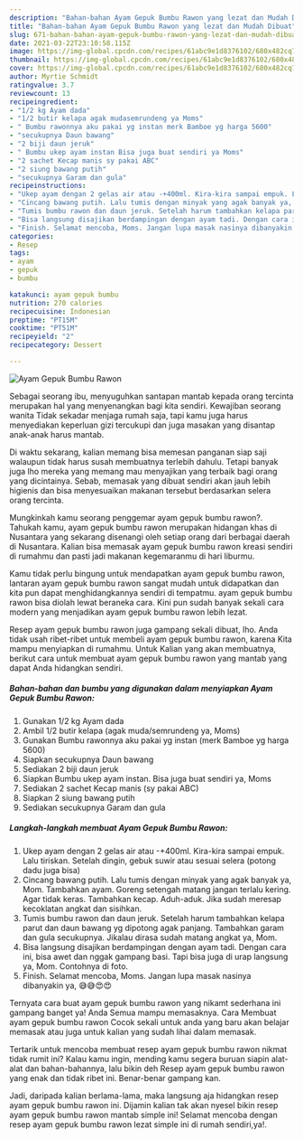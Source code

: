 ```yaml
---
description: "Bahan-bahan Ayam Gepuk Bumbu Rawon yang lezat dan Mudah Dibuat"
title: "Bahan-bahan Ayam Gepuk Bumbu Rawon yang lezat dan Mudah Dibuat"
slug: 671-bahan-bahan-ayam-gepuk-bumbu-rawon-yang-lezat-dan-mudah-dibuat
date: 2021-03-22T23:10:58.115Z
image: https://img-global.cpcdn.com/recipes/61abc9e1d8376102/680x482cq70/ayam-gepuk-bumbu-rawon-foto-resep-utama.jpg
thumbnail: https://img-global.cpcdn.com/recipes/61abc9e1d8376102/680x482cq70/ayam-gepuk-bumbu-rawon-foto-resep-utama.jpg
cover: https://img-global.cpcdn.com/recipes/61abc9e1d8376102/680x482cq70/ayam-gepuk-bumbu-rawon-foto-resep-utama.jpg
author: Myrtie Schmidt
ratingvalue: 3.7
reviewcount: 13
recipeingredient:
- "1/2 kg Ayam dada"
- "1/2 butir kelapa agak mudasemrundeng ya Moms"
- " Bumbu rawonnya aku pakai yg instan merk Bamboe yg harga 5600"
- "secukupnya Daun bawang"
- "2 biji daun jeruk"
- " Bumbu ukep ayam instan Bisa juga buat sendiri ya Moms"
- "2 sachet Kecap manis sy pakai ABC"
- "2 siung bawang putih"
- "secukupnya Garam dan gula"
recipeinstructions:
- "Ukep ayam dengan 2 gelas air atau -+400ml. Kira-kira sampai empuk. Lalu tiriskan. Setelah dingin, gebuk suwir atau sesuai selera (potong dadu juga bisa)"
- "Cincang bawang putih. Lalu tumis dengan minyak yang agak banyak ya, Mom. Tambahkan ayam. Goreng setengah matang jangan terlalu kering. Agar tidak keras. Tambahkan kecap. Aduh-aduk. Jika sudah meresap kecoklatan angkat dan sisihkan."
- "Tumis bumbu rawon dan daun jeruk. Setelah harum tambahkan kelapa parut dan daun bawang yg dipotong agak panjang. Tambahkan garam dan gula secukupnya. Jikalau dirasa sudah matang angkat ya, Mom."
- "Bisa langsung disajikan berdampingan dengan ayam tadi. Dengan cara ini, bisa awet dan nggak gampang basi. Tapi bisa juga di urap langsung ya, Mom. Contohnya di foto."
- "Finish. Selamat mencoba, Moms. Jangan lupa masak nasinya dibanyakin ya, 😅😅😍😍"
categories:
- Resep
tags:
- ayam
- gepuk
- bumbu

katakunci: ayam gepuk bumbu 
nutrition: 270 calories
recipecuisine: Indonesian
preptime: "PT15M"
cooktime: "PT51M"
recipeyield: "2"
recipecategory: Dessert

---
```



![Ayam Gepuk Bumbu Rawon](https://img-global.cpcdn.com/recipes/61abc9e1d8376102/680x482cq70/ayam-gepuk-bumbu-rawon-foto-resep-utama.jpg)

Sebagai seorang ibu, menyuguhkan santapan mantab kepada orang tercinta merupakan hal yang menyenangkan bagi kita sendiri. Kewajiban seorang  wanita Tidak sekadar menjaga rumah saja, tapi kamu juga harus menyediakan keperluan gizi tercukupi dan juga masakan yang disantap anak-anak harus mantab.

Di waktu  sekarang, kalian memang bisa memesan panganan siap saji walaupun tidak harus susah membuatnya terlebih dahulu. Tetapi banyak juga lho mereka yang memang mau menyajikan yang terbaik bagi orang yang dicintainya. Sebab, memasak yang dibuat sendiri akan jauh lebih higienis dan bisa menyesuaikan makanan tersebut berdasarkan selera orang tercinta. 



Mungkinkah kamu seorang penggemar ayam gepuk bumbu rawon?. Tahukah kamu, ayam gepuk bumbu rawon merupakan hidangan khas di Nusantara yang sekarang disenangi oleh setiap orang dari berbagai daerah di Nusantara. Kalian bisa memasak ayam gepuk bumbu rawon kreasi sendiri di rumahmu dan pasti jadi makanan kegemaranmu di hari liburmu.

Kamu tidak perlu bingung untuk mendapatkan ayam gepuk bumbu rawon, lantaran ayam gepuk bumbu rawon sangat mudah untuk didapatkan dan kita pun dapat menghidangkannya sendiri di tempatmu. ayam gepuk bumbu rawon bisa diolah lewat beraneka cara. Kini pun sudah banyak sekali cara modern yang menjadikan ayam gepuk bumbu rawon lebih lezat.

Resep ayam gepuk bumbu rawon juga gampang sekali dibuat, lho. Anda tidak usah ribet-ribet untuk membeli ayam gepuk bumbu rawon, karena Kita mampu menyiapkan di rumahmu. Untuk Kalian yang akan membuatnya, berikut cara untuk membuat ayam gepuk bumbu rawon yang mantab yang dapat Anda hidangkan sendiri.

<!--inarticleads1-->

##### Bahan-bahan dan bumbu yang digunakan dalam menyiapkan Ayam Gepuk Bumbu Rawon:

1. Gunakan 1/2 kg Ayam dada
1. Ambil 1/2 butir kelapa (agak muda/semrundeng ya, Moms)
1. Gunakan  Bumbu rawonnya aku pakai yg instan (merk Bamboe yg harga 5600)
1. Siapkan secukupnya Daun bawang
1. Sediakan 2 biji daun jeruk
1. Siapkan  Bumbu ukep ayam instan. Bisa juga buat sendiri ya, Moms
1. Sediakan 2 sachet Kecap manis (sy pakai ABC)
1. Siapkan 2 siung bawang putih
1. Sediakan secukupnya Garam dan gula




<!--inarticleads2-->

##### Langkah-langkah membuat Ayam Gepuk Bumbu Rawon:

1. Ukep ayam dengan 2 gelas air atau -+400ml. Kira-kira sampai empuk. Lalu tiriskan. Setelah dingin, gebuk suwir atau sesuai selera (potong dadu juga bisa)
1. Cincang bawang putih. Lalu tumis dengan minyak yang agak banyak ya, Mom. Tambahkan ayam. Goreng setengah matang jangan terlalu kering. Agar tidak keras. Tambahkan kecap. Aduh-aduk. Jika sudah meresap kecoklatan angkat dan sisihkan.
1. Tumis bumbu rawon dan daun jeruk. Setelah harum tambahkan kelapa parut dan daun bawang yg dipotong agak panjang. Tambahkan garam dan gula secukupnya. Jikalau dirasa sudah matang angkat ya, Mom.
1. Bisa langsung disajikan berdampingan dengan ayam tadi. Dengan cara ini, bisa awet dan nggak gampang basi. Tapi bisa juga di urap langsung ya, Mom. Contohnya di foto.
1. Finish. Selamat mencoba, Moms. Jangan lupa masak nasinya dibanyakin ya, 😅😅😍😍




Ternyata cara buat ayam gepuk bumbu rawon yang nikamt sederhana ini gampang banget ya! Anda Semua mampu memasaknya. Cara Membuat ayam gepuk bumbu rawon Cocok sekali untuk anda yang baru akan belajar memasak atau juga untuk kalian yang sudah lihai dalam memasak.

Tertarik untuk mencoba membuat resep ayam gepuk bumbu rawon nikmat tidak rumit ini? Kalau kamu ingin, mending kamu segera buruan siapin alat-alat dan bahan-bahannya, lalu bikin deh Resep ayam gepuk bumbu rawon yang enak dan tidak ribet ini. Benar-benar gampang kan. 

Jadi, daripada kalian berlama-lama, maka langsung aja hidangkan resep ayam gepuk bumbu rawon ini. Dijamin kalian tak akan nyesel bikin resep ayam gepuk bumbu rawon mantab simple ini! Selamat mencoba dengan resep ayam gepuk bumbu rawon lezat simple ini di rumah sendiri,ya!.

